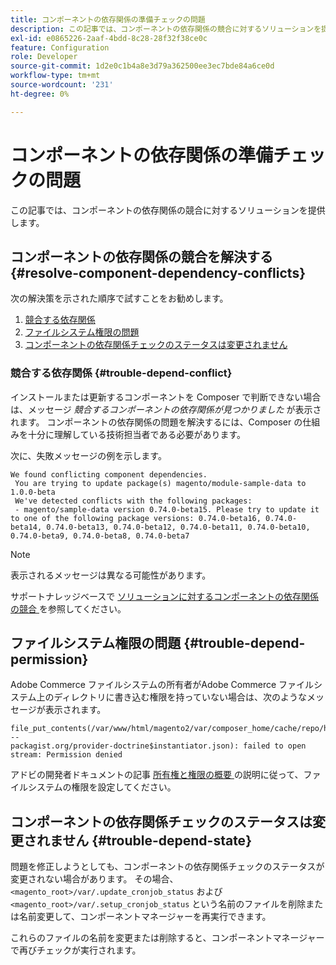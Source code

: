 ```yaml
---
title: コンポーネントの依存関係の準備チェックの問題
description: この記事では、コンポーネントの依存関係の競合に対するソリューションを提供します。
exl-id: e0865226-2aaf-4bdd-8c28-28f32f38ce0c
feature: Configuration
role: Developer
source-git-commit: 1d2e0c1b4a8e3d79a362500ee3ec7bde84a6ce0d
workflow-type: tm+mt
source-wordcount: '231'
ht-degree: 0%

---
```


# コンポーネントの依存関係の準備チェックの問題

この記事では、コンポーネントの依存関係の競合に対するソリューションを提供します。

## コンポーネントの依存関係の競合を解決する {#resolve-component-dependency-conflicts}

次の解決策を示された順序で試すことをお勧めします。

1. [競合する依存関係](#trouble-depend-conflict)
1. [ファイルシステム権限の問題](#trouble-depend-permission)
1. [コンポーネントの依存関係チェックのステータスは変更されません](#trouble-depend-state)

### 競合する依存関係 {#trouble-depend-conflict}

インストールまたは更新するコンポーネントを Composer で判断できない場合は、メッセージ *競合するコンポーネントの依存関係が見つかりました* が表示されます。 コンポーネントの依存関係の問題を解決するには、Composer の仕組みを十分に理解している技術担当者である必要があります。

次に、失敗メッセージの例を示します。

```terminal
We found conflicting component dependencies.
 You are trying to update package(s) magento/module-sample-data to 1.0.0-beta
 We've detected conflicts with the following packages:
 - magento/sample-data version 0.74.0-beta15. Please try to update it to one of the following package versions: 0.74.0-beta16, 0.74.0-beta14, 0.74.0-beta13, 0.74.0-beta12, 0.74.0-beta11, 0.74.0-beta10, 0.74.0-beta9, 0.74.0-beta8, 0.74.0-beta7
```

>[!NOTE]
>
>表示されるメッセージは異なる可能性があります。

サポートナレッジベースで [ ソリューションに対するコンポーネントの依存関係の競合 ](/help/troubleshooting/miscellaneous/conflicting-component-dependencies.md) を参照してください。

## ファイルシステム権限の問題 {#trouble-depend-permission}

Adobe Commerce ファイルシステムの所有者がAdobe Commerce ファイルシステム上のディレクトリに書き込む権限を持っていない場合は、次のようなメッセージが表示されます。

```terminal
file_put_contents(/var/www/html/magento2/var/composer_home/cache/repo/https---
packagist.org/provider-doctrine$instantiator.json): failed to open stream: Permission denied
```

アドビの開発者ドキュメントの記事 [ 所有権と権限の概要 ](https://devdocs.magento.com/guides/v2.3/install-gde/prereq/file-sys-perms-over.html) の説明に従って、ファイルシステムの権限を設定してください。

## コンポーネントの依存関係チェックのステータスは変更されません {#trouble-depend-state}

問題を修正しようとしても、コンポーネントの依存関係チェックのステータスが変更されない場合があります。 その場合、`<magento_root>/var/.update_cronjob_status` および `<magento_root>/var/.setup_cronjob_status` という名前のファイルを削除または名前変更して、コンポーネントマネージャーを再実行できます。

これらのファイルの名前を変更または削除すると、コンポーネントマネージャーで再びチェックが実行されます。
